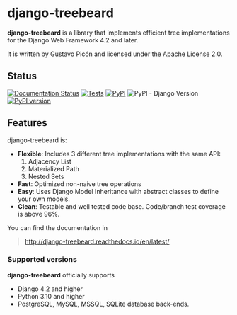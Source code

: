 # django-treebeard

**django-treebeard** is a library that implements efficient tree
implementations for the Django Web Framework 4.2 and later.

It is written by Gustavo Picón and licensed under the Apache License
2.0.

## Status

[![Documentation Status](https://readthedocs.org/projects/django-treebeard/badge/?version=latest)](https://django-treebeard.readthedocs.io/en/latest/?badge=latest)
[![Tests](https://github.com/django-treebeard/django-treebeard/actions/workflows/test.yml/badge.svg)]()
[![PyPI](https://img.shields.io/pypi/pyversions/django-treebeard.svg)]()
![PyPI - Django Version](https://img.shields.io/pypi/frameworkversions/django/django-treebeard.svg)
[![PyPI version](https://img.shields.io/pypi/v/django-treebeard.svg)](https://pypi.org/project/django-treebeard/)


## Features

django-treebeard is:

-   **Flexible**: Includes 3 different tree implementations with the
    same API:
    1.  Adjacency List
    2.  Materialized Path
    3.  Nested Sets
-   **Fast**: Optimized non-naive tree operations
-   **Easy**: Uses Django Model Inheritance with abstract classes to
    define your own models.
-   **Clean**: Testable and well tested code base. Code/branch test
    coverage is above 96%.

You can find the documentation in

> <http://django-treebeard.readthedocs.io/en/latest/>

### Supported versions

**django-treebeard** officially supports

-   Django 4.2 and higher
-   Python 3.10 and higher
-   PostgreSQL, MySQL, MSSQL, SQLite database back-ends.

